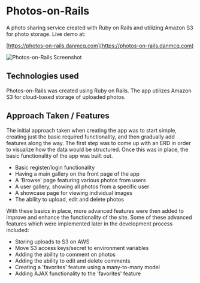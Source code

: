 # Photos-on-Rails
A photo sharing service created with Ruby on Rails and utilizing Amazon S3 for photo storage. Live demo at:

[https://photos-on-rails.danmcq.com](https://photos-on-rails.danmcq.com)

![Photos-on-Rails Screenshot](https://raw.githubusercontent.com/danmcquade/photos-on-rails/master/preview.png "Photos-on-Rails Screenshot")

## Technologies used
Photos-on-Rails was created using Ruby on Rails. The app utilizes Amazon S3 for cloud-based storage of uploaded photos.

## Approach Taken / Features
The initial approach taken when creating the app was to start simple, creating just the basic required functionality, and then gradually add features along the way. The first step was to come up with an ERD in order to visualize how the data would be structured. Once this was in place, the basic functionality of the app was built out.

- Basic register/login functionality
- Having a main gallery on the front page of the app
- A 'Browse' page featuring various photos from users
- A user gallery, showing all photos from a specific user
- A showcase page for viewing individual images
- The ability to upload, edit and delete photos

With these basics in place, more advanced features were then added to improve and enhance the functionality of the site. Some of these advanced features which were implemented later in the development process included:

- Storing uploads to S3 on AWS
- Move S3 access keys/secret to environment variables
- Adding the ability to comment on photos
- Adding the ability to edit and delete comments
- Creating a 'favorites' feature using a many-to-many model
- Adding AJAX functionality to the 'favorites' feature
